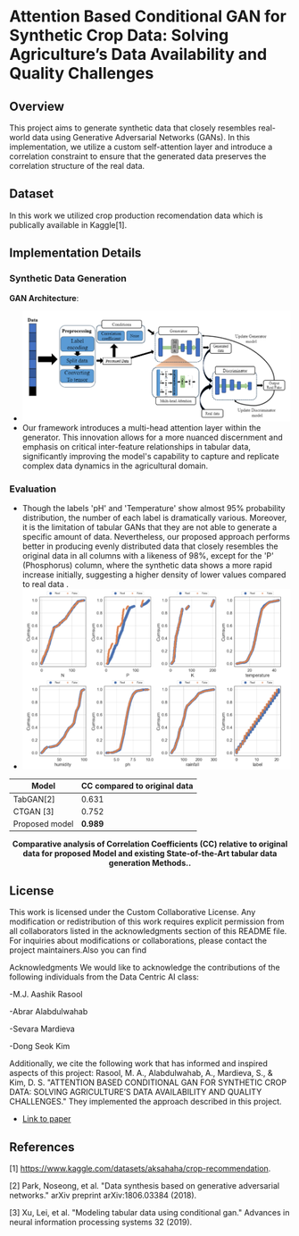 # Attention Based Conditional GAN for Synthetic Crop Data: Solving Agriculture’s Data Availability and Quality Challenges

## Overview
This project aims to generate synthetic data that closely resembles real-world data using Generative Adversarial Networks (GANs). In this implementation, we utilize a custom self-attention layer and introduce a correlation constraint to ensure that the generated data preserves the correlation structure of the real data.


## Dataset
In this work we utilized crop production recomendation data which is publically available in Kaggle[1].

## Implementation Details
### Synthetic Data Generation
 **GAN Architecture**:
 
- ![Archictecture](https://github.com/aashikrasool/Coefficient-Based-Data-Generator/blob/main/GAN%20arch.png)
- Our framework introduces a multi-head attention layer within the generator. This innovation allows for a more nuanced discernment and emphasis on critical inter-feature relationships in tabular data, significantly improving the model's capability to capture and replicate complex data dynamics in the agricultural domain.



### Evaluation
- Though the labels 'pH' and 'Temperature' show almost 95% probability distribution, the number of each label is dramatically various. Moreover, it is the limitation of tabular GANs that they are not able to generate a specific amount of data. Nevertheless, our proposed approach performs better in producing evenly distributed data that closely resembles the original data in all columns with a likeness of 98%, except for the 'P' (Phosphorus) column, where the synthetic data shows a more rapid increase initially, suggesting a higher density of lower values compared to real data .
- ![ResultAnalysis](https://github.com/aashikrasool/Coefficient-Based-Data-Generator/blob/main/performance.png)

<div align="center">

| Model          | CC compared to original data |
|----------------|-----------------------------|
| TabGAN[2]      | 0.631                       |
| CTGAN [3]      | 0.752                       |
| Proposed model | **0.989**                   |

**Comparative analysis of Correlation Coefficients (CC) relative to original data for proposed Model and existing State-of-the-Art tabular data generation Methods..**

</div>

## License
This work is licensed under the Custom Collaborative License. Any modification or redistribution of this work requires explicit permission from all collaborators listed in the acknowledgments section of this README file. For inquiries about modifications or collaborations, please contact the project maintainers.Also you can find 

Acknowledgments
We would like to acknowledge the contributions of the following individuals from the Data Centric AI class:

-M.J. Aashik Rasool

-Abrar Alabdulwahab

-Sevara Mardieva

-Dong Seok Kim

Additionally, we cite the following work that has informed and inspired aspects of this project:
Rasool, M. A., Alabdulwahab, A., Mardieva, S., & Kim, D. S. "ATTENTION BASED CONDITIONAL GAN FOR SYNTHETIC CROP DATA: SOLVING AGRICULTURE’S DATA AVAILABILITY AND QUALITY CHALLENGES."
They implemented the approach described in this project.
- [Link to paper](https://engrxiv.org/preprint/view/4257)
## References
[1] https://www.kaggle.com/datasets/aksahaha/crop-recommendation.

[2] Park, Noseong, et al. "Data synthesis based on generative adversarial networks." arXiv preprint arXiv:1806.03384 (2018).

[3] Xu, Lei, et al. "Modeling tabular data using conditional gan." Advances in neural information processing systems 32 (2019).
